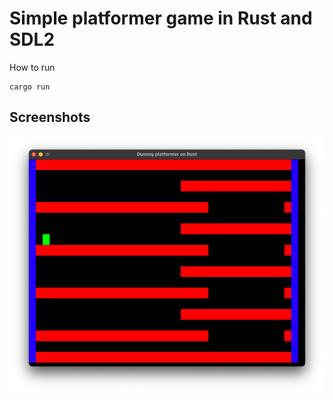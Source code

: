 # Simple platformer game in Rust and SDL2 

How to run

```console 
cargo run
```

## Screenshots

![main](screenshots/img.png) 
